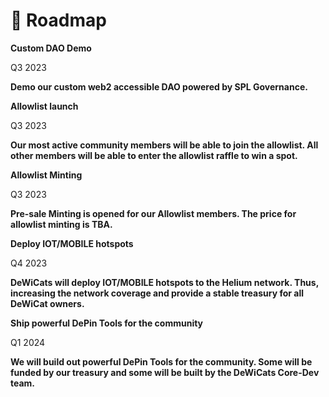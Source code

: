 # 📝 Roadmap

**Custom DAO Demo**

Q3 2023

**Demo our custom web2 accessible DAO powered by SPL Governance.**

**Allowlist launch**

Q3 2023

**Our most active community members will be able to join the allowlist. All other members will be able to enter the allowlist raffle to win a spot.**

**Allowlist Minting**

Q3 2023

**Pre-sale Minting is opened for our Allowlist members. The price for allowlist minting is TBA.**

**Deploy IOT/MOBILE hotspots**

Q4 2023

**DeWiCats will deploy IOT/MOBILE hotspots to the Helium network. Thus, increasing the network coverage and provide a stable treasury for all DeWiCat owners.**

**Ship powerful DePin Tools for the community**

Q1 2024

**We will build out powerful DePin Tools for the community. Some will be funded by our treasury and some will be built by the DeWiCats Core-Dev team.**
